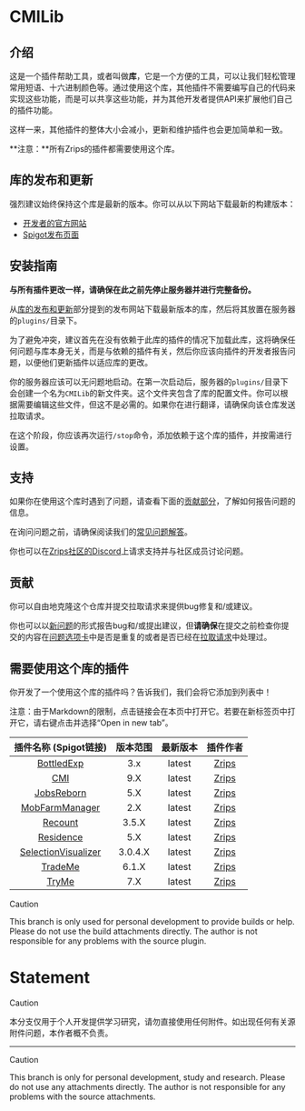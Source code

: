 # CMILib

## 介绍

这是一个插件帮助工具，或者叫做**库**，它是一个方便的工具，可以让我们轻松管理常用短语、十六进制颜色等。通过使用这个库，其他插件不需要编写自己的代码来实现这些功能，而是可以共享这些功能，并为其他开发者提供API来扩展他们自己的插件功能。

这样一来，其他插件的整体大小会减小，更新和维护插件也会更加简单和一致。

**注意：**所有Zrips的插件都需要使用这个库。

## 库的发布和更新

强烈建议始终保持这个库是最新的版本。你可以从以下网站下载最新的构建版本：

- [开发者的官方网站](https://www.zrips.net/cmilib/)
- [Spigot发布页面](https://www.spigotmc.org/resources/87610/)

## 安装指南

**与所有插件更改一样，请确保在此之前先停止服务器并进行完整备份。**

从[库的发布和更新](#库的发布和更新)部分提到的发布网站下载最新版本的库，然后将其放置在服务器的`plugins/`目录下。

为了避免冲突，建议首先在没有依赖于此库的插件的情况下加载此库，这将确保任何问题与库本身无关，而是与依赖的插件有关，然后你应该向插件的开发者报告问题，以便他们更新插件以适应库的更改。

你的服务器应该可以无问题地启动。在第一次启动后，服务器的`plugins/`目录下会创建一个名为`CMILib`的新文件夹。这个文件夹包含了库的配置文件。你可以根据需要编辑这些文件，但这不是必需的。如果你在进行翻译，请确保向该仓库发送拉取请求。

在这个阶段，你应该再次运行`/stop`命令，添加依赖于这个库的插件，并按需进行设置。

## 支持

如果你在使用这个库时遇到了问题，请查看下面的[贡献部分](#contributing)，了解如何报告问题的信息。

在询问问题之前，请确保阅读我们的[常见问题解答](https://www.zrips.net/cmilib/faq/)。

你也可以在[Zrips社区的Discord](https://discord.gg/dDMamN4)上请求支持并与社区成员讨论问题。

## 贡献

你可以自由地克隆这个仓库并提交拉取请求来提供bug修复和/或建议。

你也可以以[新问题](https://github.com/Zrips/CMILib/issues/new)的形式报告bug和/或提出建议，但**请确保**在提交之前检查你提交的内容在[问题选项卡](https://github.com/Zrips/CMILib/issues)中是否是重复的或者是否已经在[拉取请求](https://github.com/Zrips/CMILib/pulls)中处理过。

## 需要使用这个库的插件

你开发了一个使用这个库的插件吗？告诉我们，我们会将它添加到列表中！

注意：由于Markdown的限制，点击链接会在本页中打开它。若要在新标签页中打开它，请右键点击并选择“Open in new tab”。

| 插件名称 (Spigot链接)                                           | 版本范围 | 最新版本 | 插件作者                             |
|:------------------------------------------------------------:|:-------:|:-------:|:----------------------------------:|
| [BottledExp](https://www.spigotmc.org/resources/bottledexp.2815/)                                 |   3.x   |  latest | [Zrips](https://www.spigotmc.org/resources/authors/zrips.24572/) |
| [CMI](https://www.spigotmc.org/resources/cmi-298-commands-insane-kits-portals-essentials-economy-mysql-sqlite-much-more.3742/) |   9.X   |  latest | [Zrips](https://www.spigotmc.org/resources/authors/zrips.24572/) |
| [JobsReborn](https://www.spigotmc.org/resources/jobs-reborn.4216/)                                |   5.X   |  latest | [Zrips](https://www.spigotmc.org/resources/authors/zrips.24572/) |
| [MobFarmManager](https://www.spigotmc.org/resources/mob-farm-manager-supports-1-7-10-up-to-1-19-hopper-support.15127/)     |   2.X   |  latest | [Zrips](https://www.spigotmc.org/resources/authors/zrips.24572/) |
| [Recount](https://www.spigotmc.org/resources/recount.3962/)                                     |  3.5.X  |  latest | [Zrips](https://www.spigotmc.org/resources/authors/zrips.24572/) |
| [Residence](https://www.spigotmc.org/resources/residence-1-7-10-up-to-1-19.11480/)                   |   5.X   |  latest | [Zrips](https://www.spigotmc.org/resources/authors/zrips.24572/) |
| [SelectionVisualizer](https://www.spigotmc.org/resources/selection-visualizer.22631/)               | 3.0.4.X |  latest | [Zrips](https://www.spigotmc.org/resources/authors/zrips.24572/) |
| [TradeMe](https://www.spigotmc.org/resources/trademe-with-api-to-create-custom-trades-1-7-10-1-19-x.7544/)  |   6.1.X  |  latest | [Zrips](https://www.spigotmc.org/resources/authors/zrips.24572/) |
| [TryMe](https://www.spigotmc.org/resources/tryme.3330/)                                      |   7.X   |  latest | [Zrips](https://www.spigotmc.org/resources/authors/zrips.24572/) |
> [!CAUTION]  
> This branch is only used for personal development to provide builds or help. Please do not use the build attachments directly. The author is not responsible for any problems with the source plugin.
# Statement

> [!CAUTION]  
> 本分支仅用于个人开发提供学习研究，请勿直接使用任何附件。如出现任何有关源附件问题，本作者概不负责。

---

> [!CAUTION]  
> This branch is only for personal development, study and research. Please do not use any attachments directly. The author is not responsible for any problems with the source attachments.
